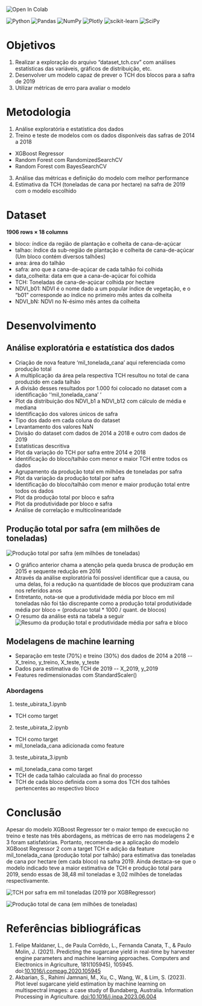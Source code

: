 ![Open In Colab](https://colab.research.google.com/assets/colab-badge.svg)

![Python](https://img.shields.io/badge/python-3670A0?style=for-the-badge&logo=python&logoColor=ffdd54) ![Pandas](https://img.shields.io/badge/pandas-%23150458.svg?style=for-the-badge&logo=pandas&logoColor=white) ![NumPy](https://img.shields.io/badge/numpy-%23013243.svg?style=for-the-badge&logo=numpy&logoColor=white) ![Plotly](https://img.shields.io/badge/Plotly-%233F4F75.svg?style=for-the-badge&logo=plotly&logoColor=white) ![scikit-learn](https://img.shields.io/badge/scikit--learn-%23F7931E.svg?style=for-the-badge&logo=scikit-learn&logoColor=white) ![SciPy](https://img.shields.io/badge/SciPy-%230C55A5.svg?style=for-the-badge&logo=scipy&logoColor=%white)


# Objetivos

1. Realizar a exploração do arquivo “dataset_tch.csv” com análises estatísticas das variáveis, gráficos de distribuição, etc.
2. Desenvolver um modelo capaz de prever o TCH dos blocos para a safra de 2019
3. Utilizar métricas de erro para avaliar o modelo

# Metodologia

1. Análise exploratória e estatística dos dados
2. Treino e teste de modelos com os dados disponíveis das safras de 2014 a 2018
- XGBoost Regressor
- Random Forest com RandomizedSearchCV
- Random Forest com BayesSearchCV
3. Análise das métricas e definição do modelo com melhor performance
4. Estimativa da TCH (toneladas de cana por hectare) na safra de 2019 com o modelo escolhido

# Dataset
**1906 rows × 18 columns**
- bloco: índice da região de plantação e colheita de cana-de-açúcar
- talhao: índice da sub-região de plantação e colheita de cana-de-açúcar (Um bloco contém diversos talhões)
- area: área do talhão
- safra: ano que a cana-de-açúcar de cada talhão foi colhida
- data_colheita: data em que a cana-de-açúcar foi colhida
- TCH: Toneladas de cana-de-açúcar colhida por hectare
- NDVI_b01: NDVI é o nome dado a um popular índice de vegetação, e o “b01” corresponde ao índice no primeiro mês antes da colheita
- NDVI_bN: NDVI no N-ésimo mês antes da colheita

# Desenvolvimento
## Análise exploratória e estatística dos dados
- Criação de nova feature ‘mil_tonelada_cana’ aqui referenciada como produção total
- A multiplicação da área pela respectiva TCH resultou no total de cana produzido em cada talhão
- A divisão desses resultados por 1.000 foi colocado no dataset com a identificação ‘‘mil_tonelada_cana’ ’
- Plot da distribuição dos NDVI_b1 a NDVI_b12 com cálculo de média e mediana
- Identificação dos valores únicos de safra
- Tipo dos dado em cada coluna do dataset
- Levantamento dos valores NaN
- Divisão do dataset com dados de 2014 a 2018 e outro com dados de 2019
- Estatísticas descritiva
- Plot da variação do TCH por safra entre 2014 e 2018
- Identificação do bloco/talhão com menor e maior TCH entre todos os dados
- Agrupamento da produção total em milhões de toneladas por safra
- Plot da variação da produção total por safra
- Identificação do bloco/talhão com menor e maior produção total entre todos os dados
- Plot da produção total por bloco e safra
- Plot da produtividade por bloco e safra
- Análise de correlação e multicolinearidade

## Produção total por safra (em milhões de toneladas)
![Produção total por safra (em milhões de toneladas)](https://i.ibb.co/dGdzKcD/Produ-o-total-por-safra-em-milh-es-de-toneladas.png)
- O gráfico anterior chama a atenção pela queda brusca de produção em 2015 e sequente redução em 2016
- Através da análise exploratória foi possível identificar que a causa, ou uma delas, foi a redução na quantidade de blocos que produziram cana nos referidos anos
- Entretanto, nota-se que a produtividade média por bloco em mil toneladas não foi tão discrepante como a produção total
produtividade média por bloco = (producao total * 1000 / quant. de blocos)
- O resumo da análise está na tabela a seguir
![Resumo da produção total e produtividade média por safra e bloco](https://i.ibb.co/tKvv1MK/tabela-resumo-safra-producao-blocos.png)

## Modelagens de machine learning

- Separação em teste (70%) e treino (30%) dos dados de 2014 a 2018
-- X_treino, y_treino, X_teste, y_teste
- Dados para estimativa do TCH de 2019
-- X_2019, y_2019
- Features redimensionadas com StandardScaler()

### Abordagens
1. teste_ubirata_1.ipynb
- TCH como target
2. teste_ubirata_2.ipynb
- TCH como target
- mil_tonelada_cana adicionada como feature
3. teste_ubirata_3.ipynb
- mil_tonelada_cana como target
- TCH de cada talhão calculada ao final do processo
- TCH de cada bloco definida com a soma dos TCH dos talhões pertencentes ao respectivo bloco

# Conclusão
Apesar do modelo XGBoost Regressor ter o maior tempo de execução no treino e teste nas três abordagens, as métricas de
erro nas modelagens 2 e 3 foram satisfatórias.
Portanto, recomenda-se a aplicação do modelo XGBoost Regressor 2 com a target TCH e adição da feature mil_tonelada_cana (produção total por talhão) para estimativa das toneladas de cana por hectare (em cada bloco) na safra 2019.
Ainda destaca-se que o modelo indicado teve a maior estimativa de TCH e produção total para 2019, sendo essas de 38,48 mil toneladas e 3,02 milhões de toneladas respectivamente.

![TCH por safra em mil toneladas (2019 por XGBRegressor)](https://i.ibb.co/7YfQ4SV/TCH-por-safra-em-mil-toneladas-2019-por-XGBRegressor.png)

![Produção total de cana (em milhões de toneladas)](https://i.ibb.co/jGbqYhV/Produ-o-total-de-cana-em-milh-es-de-toneladas.png)

# Referências bibliográficas
1. Felipe Maldaner, L., de Paula Corrêdo, L., Fernanda Canata, T., & Paulo Molin, J. (2021). Predicting the sugarcane yield in real-time by harvester engine parameters and machine learning approaches. Computers and Electronics in Agriculture, 181(105945), 105945. doi:[10.1016/j.compag.2020.105945](https://www.sciencedirect.com/science/article/abs/pii/S0168169920331501)
2. Akbarian, S., Rahimi Jamnani, M., Xu, C., Wang, W., & Lim, S. (2023). Plot level sugarcane yield estimation by machine learning on multispectral images: a case study of Bundaberg, Australia. Information Processing in Agriculture. [doi:10.1016/j.inpa.2023.06.004](https://www.sciencedirect.com/science/article/pii/S2214317323000574)
